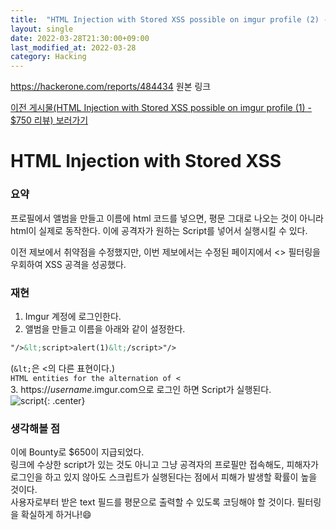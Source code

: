```yaml
---
title:  "HTML Injection with Stored XSS possible on imgur profile (2) - $650 리뷰"
layout: single
date: 2022-03-28T21:30:00+09:00
last_modified_at: 2022-03-28
category: Hacking
---
```


<https://hackerone.com/reports/484434>
원본 링크  
  
[이전 게시물(HTML Injection with Stored XSS possible on imgur profile (1) - $750 리뷰) 보러가기](https://jaemin8852.github.io/hacking/381553-HTML-Injection-with-Stored-XSS-possible-on-imgur-profile1)  
  
# HTML Injection with Stored XSS

### 요약
프로필에서 앨범을 만들고 이름에 html 코드를 넣으면, 평문 그대로 나오는 것이 아니라 html이 실제로 동작한다. 이에 공격자가 원하는 Script를 넣어서 실행시킬 수 있다.  
  
이전 제보에서 취약점을 수정했지만, 이번 제보에서는 수정된 페이지에서 <> 필터링을 우회하여 XSS 공격을 성공했다.  
  
### 재현
1. Imgur 계정에 로그인한다.  
2. 앨범을 만들고 이름을 아래와 같이 설정한다.  
```html
"/>&lt;script>alert(1)&lt;/script>"/>
```  
(```&lt;```은 <의 다른 표현이다.)  
```HTML entities for the alternation of <```  
3. https://*username*.imgur.com으로 로그인 하면 Script가 실행된다.  
![script](/assets/img/2022-03-28-484434-HTML-Injection-with-Stored-XSS-possible-on-imgur-profile2/1.png){: .center}  
  
### 생각해볼 점
이에 Bounty로 $650이 지급되었다.  
링크에 수상한 script가 있는 것도 아니고 그냥 공격자의 프로필만 접속해도, 피해자가 로그인을 하고 있지 않아도 스크립트가 실행된다는 점에서 피해가 발생할 확률이 높을 것이다.  
사용자로부터 받은 text 필드를 평문으로 출력할 수 있도록 코딩해야 할 것이다. 필터링을 확실하게 하거나!😄